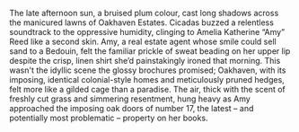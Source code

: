 The late afternoon sun, a bruised plum colour, cast long shadows across the manicured lawns of Oakhaven Estates.  Cicadas buzzed a relentless soundtrack to the oppressive humidity, clinging to Amelia Katherine “Amy” Reed like a second skin.  Amy, a real estate agent whose smile could sell sand to a Bedouin, felt the familiar prickle of sweat beading on her upper lip despite the crisp, linen shirt she’d painstakingly ironed that morning.  This wasn't the idyllic scene the glossy brochures promised;  Oakhaven, with its imposing, identical colonial-style homes and meticulously pruned hedges, felt more like a gilded cage than a paradise.  The air, thick with the scent of freshly cut grass and simmering resentment, hung heavy as Amy approached the imposing oak doors of number 17, the latest – and potentially most problematic – property on her books.
